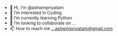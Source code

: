 - 👋 Hi, I’m @ashwinpriyatam
- 👀 I’m interested in Coding
- 🌱 I’m currently learning Python
- 💞️ I’m looking to collaborate on ...
- 📫 How to reach me ...ashwinipriyatam@gmail.com

<!---
ashwinpriyatam/ashwinpriyatam is a ✨ special ✨ repository because its `README.md` (this file) appears on your GitHub profile.
You can click the Preview link to take a look at your changes.
--->
